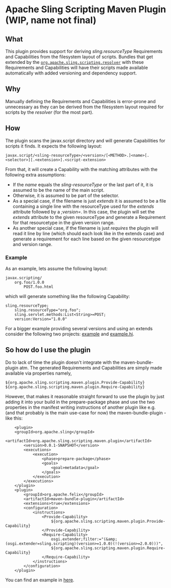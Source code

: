 Apache Sling Scripting Maven Plugin (WIP, name not final)
====

## What

This plugin provides support for deriving _sling.resourceType_ Requirements and Capabilities from
the filesystem layout of scripts. Bundles that get extended by the
[`org.apache.sling.scripting.resolver`](./scripting-resolver.md) with these Requirements and
Capabilities will have their scripts made available automatically with added versioning and dependency
support.

## Why

Manually defining the Requirements and Capabilities is error-prone and unnecessary as they can be
derived from the filesystem layout required for scripts by the _resolver_ (for the most part).

## How

The plugin scans the javax.script directory and will generate Capabilities for scripts it finds. It
expects the following layout:

```
javax.script/<sling-resourceType>/<version>/[<METHOD>.]<name>[.<selector>][.<extension>].<script-extension>
```

From that, it will create a Capability with the matching attributes with the following extra assumptions:

* If the _name_ equals the _sling-resourceType_ or the last part of it, it is assumed to be the name of the main script.
* Otherwise, it is assumed to be part of the selector.
* As a special case, if the filename is just _extends_ it is assumed to be a file containing a single line with the
  resourceType used for the _extends_ attribute followed by a _;version=<version-range>_. In this case, the plugin will
  set the _extends_ attribute to the given resourceType and generate a Requirement for that resourcetype in the given
  version range.
* As another special case, if the filename is just _requires_ the plugin will read it line by line (which should each
  look like in the extends case) and generate a requirement for each line based on the given resourcetype and version 
  range.

### Example

As an example, lets assume the following layout:

```
javax.scripting/
    org.foo/1.0.0
        POST.foo.html
```

which will generate something like the following Capability:

```
sling.resourceType;
    sling.resourceType="org.foo";
    sling.servlet.methods:List<String>=POST;
    version:Version="1.0.0"
```

For a bigger example providing several versions and using an extends consider the following two projects: 
 [example](../org-apache-sling-scripting-examplebundle) and
  [example.hi](../org-apache-sling-scripting-examplebundle/pom.xml).

## So how do I use the plugin

Do to lack of time the plugin doesn't integrate with the maven-bundle-plugin atm. The generated Requirements and 
Capabilities are simply made available via properties namely, 

```
${org.apache.sling.scripting.maven.plugin.Provide-Capability}
${org.apache.sling.scripting.maven.plugin.Require-Capability}
```

However, that makes it reasonable straight forward to use the plugin by just adding it into your build in the 
prepare-package phase and use the two properties in the manifest writing instructions of another plugin like e.g. 
(and that probably is the main use-case for now) the maven-bundle-plugin - like this:

```
    <plugin>
    <groupId>org.apache.sling</groupId>
        <artifactId>org.apache.sling.scripting.maven.plugin</artifactId>
        <version>0.0.1-SNAPSHOT</version>
        <executions>
            <execution>
                <phase>prepare-package</phase>
                <goals>
                    <goal>metadata</goal>
                </goals>
            </execution>
        </executions>
    </plugin>
    <plugin>
        <groupId>org.apache.felix</groupId>
        <artifactId>maven-bundle-plugin</artifactId>
        <extensions>true</extensions>
        <configuration>
            <instructions>
                <Provide-Capability>
                    ${org.apache.sling.scripting.maven.plugin.Provide-Capability}
                </Provide-Capability>
                <Require-Capability>
                    osgi.extender;filter:="(&amp;(osgi.extender=sling.scripting)(version>=1.0.0)(!(version>=2.0.0)))",
                    ${org.apache.sling.scripting.maven.plugin.Require-Capability}
                </Require-Capability>
            </instructions>
        </configuration>
    </plugin>
```

You can find an example in [here](../org-apache-sling-scripting-examplebundle/pom.xml).